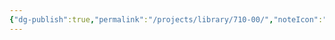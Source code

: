 ```yaml
---
{"dg-publish":true,"permalink":"/projects/library/710-00/","noteIcon":"0","created":"2024-01-21T16:30:13.680+09:00","updated":"2024-01-21T16:30:24.690+09:00"}
---
```


